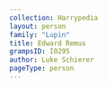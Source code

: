 ```yaml
---
collection: Harrypedia
layout: person
family: "Lupin"
title: Edward Remus
grampsID: I0295
author: Luke Schierer
pageType: person
---
```

